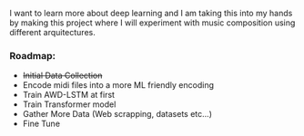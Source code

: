 I want to learn more about deep learning and I am taking this into my hands by making this project where I will experiment with music composition using different arquitectures.


### Roadmap:


  - ~~Initial Data Collection~~
  - Encode midi files into a more ML friendly encoding
  - Train AWD-LSTM at first
  - Train Transformer model
  - Gather More Data (Web scrapping, datasets etc...)
  - Fine Tune
